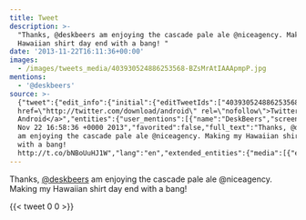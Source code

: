 ```yaml
---
title: Tweet
description: >-
  "Thanks, @deskbeers am enjoying the cascade pale ale @niceagency. Making my
  Hawaiian shirt day end with a bang! "
date: '2013-11-22T16:11:36+00:00'
images:
  - /images/tweets_media/403930524886253568-BZsMrAtIAAApmpP.jpg
mentions:
  - '@deskbeers'
source: >-
  {"tweet":{"edit_info":{"initial":{"editTweetIds":["403930524886253568"],"editableUntil":"2013-11-22T17:58:36.456Z","editsRemaining":"5","isEditEligible":true}},"retweeted":false,"source":"<a
  href=\"http://twitter.com/download/android\" rel=\"nofollow\">Twitter for
  Android</a>","entities":{"user_mentions":[{"name":"DeskBeers","screen_name":"deskbeers","indices":["8","18"],"id_str":"1979076512","id":"1979076512"}],"urls":[],"symbols":[],"media":[{"expanded_url":"https://twitter.com/toychicken/status/403930524886253568/photo/1","indices":["111","133"],"url":"http://t.co/bNBoUuHJ1W","media_url":"http://pbs.twimg.com/media/BZsMrAtIAAApmpP.jpg","id_str":"403930524642967552","id":"403930524642967552","media_url_https":"https://pbs.twimg.com/media/BZsMrAtIAAApmpP.jpg","sizes":{"small":{"w":"510","h":"680","resize":"fit"},"medium":{"w":"900","h":"1200","resize":"fit"},"thumb":{"w":"150","h":"150","resize":"crop"},"large":{"w":"960","h":"1280","resize":"fit"}},"type":"photo","display_url":"pic.twitter.com/bNBoUuHJ1W"}],"hashtags":[]},"display_text_range":["0","133"],"favorite_count":"0","id_str":"403930524886253568","truncated":false,"retweet_count":"0","id":"403930524886253568","possibly_sensitive":false,"created_at":"Fri
  Nov 22 16:58:36 +0000 2013","favorited":false,"full_text":"Thanks, @deskbeers
  am enjoying the cascade pale ale @niceagency. Making my Hawaiian shirt day end
  with a bang!
  http://t.co/bNBoUuHJ1W","lang":"en","extended_entities":{"media":[{"expanded_url":"https://twitter.com/toychicken/status/403930524886253568/photo/1","indices":["111","133"],"url":"http://t.co/bNBoUuHJ1W","media_url":"http://pbs.twimg.com/media/BZsMrAtIAAApmpP.jpg","id_str":"403930524642967552","id":"403930524642967552","media_url_https":"https://pbs.twimg.com/media/BZsMrAtIAAApmpP.jpg","sizes":{"small":{"w":"510","h":"680","resize":"fit"},"medium":{"w":"900","h":"1200","resize":"fit"},"thumb":{"w":"150","h":"150","resize":"crop"},"large":{"w":"960","h":"1280","resize":"fit"}},"type":"photo","display_url":"pic.twitter.com/bNBoUuHJ1W"}]}}}
---
```

Thanks, [@deskbeers](https://twitter.com/@deskbeers) am enjoying the cascade pale ale @niceagency. Making my Hawaiian shirt day end with a bang! 
    
{{< tweet 0 0 >}}
    
